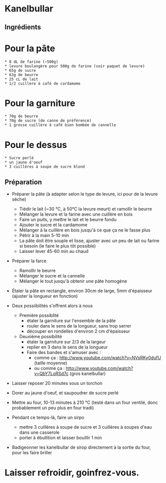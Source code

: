 Kanelbullar
=============


Ingrédients
-----------

# Pour la pâte

    * 8 dL de farine (~500g)
    * levure boulangère pour 500g de farine (voir paquet de levure)
    * 65g de sucre
    * 63g de beurre
    * 25 cL de lait
    * 1/2 cuillère à café de cardamome

# Pour la garniture
    
    * 70g de beurre
    * 70g de sucre (de canne de préférence)
    * 1 grosse cuillère à café bien bombée de cannelle

# Pour le dessus

    * Sucre perlé
    * un jaune d'oeuf
    * 3 cuillères à soupe de sucre blond



Préparation
-----------

+ Préparer la pâte (à adapter selon le type de levure, ici pour de la levure sèche)
    * Tiédir le lait (~30 °C, à 50°C la levure meurt) et ramollir le beurre
    * Mélanger la levure et la farine avec une cuillère en bois
    * Faire un puits, y mettre le lait et le beurre fondu
    * Ajouter le sucre et la cardamome
    * Mélanger à la cuillère en bois jusqu'à ce que ça ne le fasse plus
    * Pétrir à la main 5-10 min
    * La pâte doit être souple et lisse, ajuster avec un peu de lait ou farine si besoin (le faire le plus tôt possible)
    * Laisser lever 45-60 min au chaud

+ Préparer la farce
    * Ramollir le beurre
    * Mélanger le sucre et la cannelle
    * Mélanger le tout jusqu'à obtenir une pâte homogène

+ Étaler la pâte en rectangle, environ 30cm de large, 5mm d'épaisseur (ajuster la longueur en fonction)

+ Deux possiibilités s'offrent alors à nous
    * Première possiblité
        - étaler la garniture sur l'ensemble de la pâte
        - rouler dans le sens de la longueur, sans trop serrer
        - découper en rondelles d'environ 2 cm d'épaisseur
    * Deuxième possibilité
        - étaler la garniture sur 2/3 de la largeur
        - replier en 3 dans le sens de la longueur
        - Faire des bandes et s'amuser avec : 
            - comme ça : http://www.youtube.com/watch?v=NVsRKy0dufU (taille moyenne)
            - ou comme ça : http://www.youtube.com/watch?v=QbY7LoRSd7c (gros kanelbullar)

+ Laisser reposer 20 minutes sous un torchon
+ Dorer au jaune d'oeuf, et saupoudrer de sucre perlé
+ Mettre au four, 10-13 minutes à 210 °C (testé dans un four ventilé, donc probablement un peu plus en four tradi)
+ Pendant ce temps-là, faire un sirpo
    * mettre 3 cuillères à soupe de sucre et 3 cuillères à soupes d'eau dans une casserole
    * porter à ébullition et laisser bouillir 1 min
+ Badigeonner les kanelbullar de sirop directement à la sortie du four, pour les faire briller

# Laisser refroidir, goinfrez-vous.
